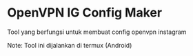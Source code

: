 # OpenVPN IG Config Maker
Tool yang berfungsi untuk membuat config openvpn instagram

Note: Tool ini dijalankan di termux (Android)
